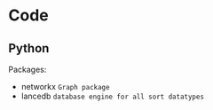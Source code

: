 # Code

## Python

Packages:

- networkx `Graph package`
- lancedb `database engine for all sort datatypes`